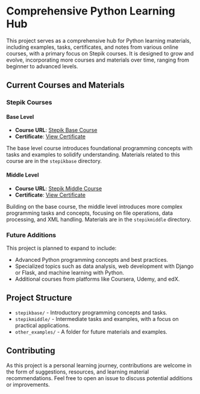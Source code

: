 # Comprehensive Python Learning Hub

This project serves as a comprehensive hub for Python learning materials, including examples, tasks, certificates, and notes from various online courses, with a primary focus on Stepik courses. It is designed to grow and evolve, incorporating more courses and materials over time, ranging from beginner to advanced levels.

## Current Courses and Materials

### Stepik Courses

#### Base Level

- **Course URL**: [Stepik Base Course](https://stepik.org/course/67/syllabus)
- **Certificate**: [View Certificate](https://stepik.org/cert/2519949)

The base level course introduces foundational programming concepts with tasks and examples to solidify understanding. Materials related to this course are in the `stepikbase` directory.

#### Middle Level

- **Course URL**: [Stepik Middle Course](https://stepik.org/course/512/syllabus)
- **Certificate**: [View Certificate](https://stepik.org/cert/2769888)

Building on the base course, the middle level introduces more complex programming tasks and concepts, focusing on file operations, data processing, and XML handling. Materials are in the `stepikmiddle` directory.

### Future Additions

This project is planned to expand to include:

- Advanced Python programming concepts and best practices.
- Specialized topics such as data analysis, web development with Django or Flask, and machine learning with Python.
- Additional courses from platforms like Coursera, Udemy, and edX.

## Project Structure

- `stepikbase/` - Introductory programming concepts and tasks.
- `stepikmiddle/` - Intermediate tasks and examples, with a focus on practical applications.
- `other_examples/` - A folder for future materials and examples.

## Contributing

As this project is a personal learning journey, contributions are welcome in the form of suggestions, resources, and learning material recommendations. Feel free to open an issue to discuss potential additions or improvements.
